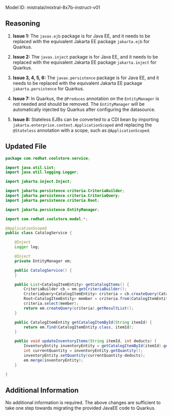 Model ID: mistralai/mixtral-8x7b-instruct-v01

## Reasoning

1. **Issue 1:** The `javax.ejb` package is for Java EE, and it needs to be replaced with the equivalent Jakarta EE package `jakarta.ejb` for Quarkus.

2. **Issue 2:** The `javax.inject` package is for Java EE, and it needs to be replaced with the equivalent Jakarta EE package `jakarta.inject` for Quarkus.

3. **Issue 3, 4, 5, 6:** The `javax.persistence` package is for Java EE, and it needs to be replaced with the equivalent Jakarta EE package `jakarta.persistence` for Quarkus.

4. **Issue 7:** In Quarkus, the `@Produces` annotation on the `EntityManager` is not needed and should be removed. The `EntityManager` will be automatically injected by Quarkus after configuring the datasource.

5. **Issue 8:** Stateless EJBs can be converted to a CDI bean by importing `jakarta.enterprise.context.ApplicationScoped` and replacing the `@Stateless` annotation with a scope, such as `@ApplicationScoped`.

## Updated File

```java
package com.redhat.coolstore.service;

import java.util.List;
import java.util.logging.Logger;

import jakarta.inject.Inject;

import jakarta.persistence.criteria.CriteriaBuilder;
import jakarta.persistence.criteria.CriteriaQuery;
import jakarta.persistence.criteria.Root;

import jakarta.persistence.EntityManager;

import com.redhat.coolstore.model.*;

@ApplicationScoped
public class CatalogService {

    @Inject
    Logger log;

    @Inject
    private EntityManager em;

    public CatalogService() {
    }

    public List<CatalogItemEntity> getCatalogItems() {
        CriteriaBuilder cb = em.getCriteriaBuilder();
        CriteriaQuery<CatalogItemEntity> criteria = cb.createQuery(CatalogItemEntity.class);
        Root<CatalogItemEntity> member = criteria.from(CatalogItemEntity.class);
        criteria.select(member);
        return em.createQuery(criteria).getResultList();
    }

    public CatalogItemEntity getCatalogItemById(String itemId) {
        return em.find(CatalogItemEntity.class, itemId);
    }

    public void updateInventoryItems(String itemId, int deducts) {
        InventoryEntity inventoryEntity = getCatalogItemById(itemId).getInventory();
        int currentQuantity = inventoryEntity.getQuantity();
        inventoryEntity.setQuantity(currentQuantity-deducts);
        em.merge(inventoryEntity);
    }

}
```

## Additional Information

No additional information is required. The above changes are sufficient to take one step towards migrating the provided JavaEE code to Quarkus.